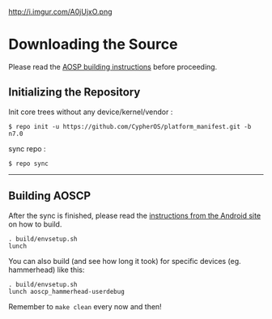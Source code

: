 http://i.imgur.com/A0jUjxO.png


Downloading the Source
===================

Please read the [AOSP building instructions](http://source.android.com/source/index.html) before proceeding.

Initializing the Repository
-----------------------

Init core trees without any device/kernel/vendor :

    $ repo init -u https://github.com/CypherOS/platform_manifest.git -b n7.0

sync repo :

    $ repo sync

***

Building AOSCP
--------

After the sync is finished, please read the [instructions from the Android site](http://s.android.com/source/building.html) on how to build.

    . build/envsetup.sh
    lunch


You can also build (and see how long it took) for specific devices (eg. hammerhead) like this:

    . build/envsetup.sh
    lunch aoscp_hammerhead-userdebug

Remember to `make clean` every now and then!

